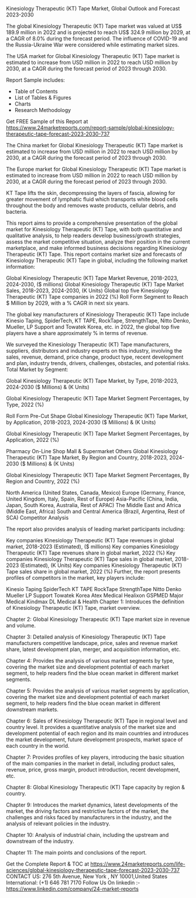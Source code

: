 Kinesiology Therapeutic (KT) Tape Market, Global Outlook and Forecast 2023-2030

The global Kinesiology Therapeutic (KT) Tape market was valued at US$ 189.9 million in 2022 and is projected to reach US$ 324.9 million by 2029, at a CAGR of 8.0% during the forecast period. The influence of COVID-19 and the Russia-Ukraine War were considered while estimating market sizes.

The USA market for Global Kinesiology Therapeutic (KT) Tape market is estimated to increase from USD million in 2022 to reach USD million by 2030, at a CAGR during the forecast period of 2023 through 2030.

Report Sample includes:
- Table of Contents
- List of Tables & Figures
- Charts
- Research Methodology

Get FREE Sample of this Report at https://www.24marketreports.com/report-sample/global-kinesiology-therapeutic-tape-forecast-2023-2030-737

The China market for Global Kinesiology Therapeutic (KT) Tape market is estimated to increase from USD million in 2022 to reach USD million by 2030, at a CAGR during the forecast period of 2023 through 2030.

The Europe market for Global Kinesiology Therapeutic (KT) Tape market is estimated to increase from USD million in 2022 to reach USD million by 2030, at a CAGR during the forecast period of 2023 through 2030.

KT Tape lifts the skin, decompressing the layers of fascia, allowing for greater movement of lymphatic fluid which transports white blood cells throughout the body and removes waste products, cellular debris, and bacteria.

This report aims to provide a comprehensive presentation of the global market for Kinesiology Therapeutic (KT) Tape, with both quantitative and qualitative analysis, to help readers develop business/growth strategies, assess the market competitive situation, analyze their position in the current marketplace, and make informed business decisions regarding Kinesiology Therapeutic (KT) Tape. This report contains market size and forecasts of Kinesiology Therapeutic (KT) Tape in global, including the following market information:

Global Kinesiology Therapeutic (KT) Tape Market Revenue, 2018-2023, 2024-2030, ($ millions)
Global Kinesiology Therapeutic (KT) Tape Market Sales, 2018-2023, 2024-2030, (K Units)
Global top five Kinesiology Therapeutic (KT) Tape companies in 2022 (%)
Roll Form Segment to Reach $ Million by 2029, with a % CAGR in next six years.

The global key manufacturers of Kinesiology Therapeutic (KT) Tape include Kinesio Taping, SpiderTech, KT TAPE, RockTape, StrengthTape, Nitto Denko, Mueller, LP Support and Towatek Korea, etc. in 2022, the global top five players have a share approximately % in terms of revenue.

We surveyed the Kinesiology Therapeutic (KT) Tape manufacturers, suppliers, distributors and industry experts on this industry, involving the sales, revenue, demand, price change, product type, recent development and plan, industry trends, drivers, challenges, obstacles, and potential risks. Total Market by Segment:

Global Kinesiology Therapeutic (KT) Tape Market, by Type, 2018-2023, 2024-2030 ($ Millions) & (K Units)

Global Kinesiology Therapeutic (KT) Tape Market Segment Percentages, by Type, 2022 (%)

Roll Form
Pre-Cut Shape
Global Kinesiology Therapeutic (KT) Tape Market, by Application, 2018-2023, 2024-2030 ($ Millions) & (K Units)

Global Kinesiology Therapeutic (KT) Tape Market Segment Percentages, by Application, 2022 (%)

Pharmacy
On-Line Shop
Mall & Supermarket
Others
Global Kinesiology Therapeutic (KT) Tape Market, By Region and Country, 2018-2023, 2024-2030 ($ Millions) & (K Units)

Global Kinesiology Therapeutic (KT) Tape Market Segment Percentages, By Region and Country, 2022 (%)

North America (United States, Canada, Mexico)
Europe (Germany, France, United Kingdom, Italy, Spain, Rest of Europe)
Asia-Pacific (China, India, Japan, South Korea, Australia, Rest of APAC)
The Middle East and Africa (Middle East, Africa)
South and Central America (Brazil, Argentina, Rest of SCA)
Competitor Analysis

The report also provides analysis of leading market participants including:

Key companies Kinesiology Therapeutic (KT) Tape revenues in global market, 2018-2023 (Estimated), ($ millions)
Key companies Kinesiology Therapeutic (KT) Tape revenues share in global market, 2022 (%)
Key companies Kinesiology Therapeutic (KT) Tape sales in global market, 2018-2023 (Estimated), (K Units)
Key companies Kinesiology Therapeutic (KT) Tape sales share in global market, 2022 (%)
Further, the report presents profiles of competitors in the market, key players include:

Kinesio Taping
SpiderTech
KT TAPE
RockTape
StrengthTape
Nitto Denko
Mueller
LP Support
Towatek Korea
Atex Medical
Healixon
GSPMED
Major Medical
Kindmax
DL Medical & Health
Chapter 1: Introduces the definition of Kinesiology Therapeutic (KT) Tape, market overview.

Chapter 2: Global Kinesiology Therapeutic (KT) Tape market size in revenue and volume.

Chapter 3: Detailed analysis of Kinesiology Therapeutic (KT) Tape manufacturers competitive landscape, price, sales and revenue market share, latest development plan, merger, and acquisition information, etc.

Chapter 4: Provides the analysis of various market segments by type, covering the market size and development potential of each market segment, to help readers find the blue ocean market in different market segments.

Chapter 5: Provides the analysis of various market segments by application, covering the market size and development potential of each market segment, to help readers find the blue ocean market in different downstream markets.

Chapter 6: Sales of Kinesiology Therapeutic (KT) Tape in regional level and country level. It provides a quantitative analysis of the market size and development potential of each region and its main countries and introduces the market development, future development prospects, market space of each country in the world.

Chapter 7: Provides profiles of key players, introducing the basic situation of the main companies in the market in detail, including product sales, revenue, price, gross margin, product introduction, recent development, etc.

Chapter 8: Global Kinesiology Therapeutic (KT) Tape capacity by region & country.

Chapter 9: Introduces the market dynamics, latest developments of the market, the driving factors and restrictive factors of the market, the challenges and risks faced by manufacturers in the industry, and the analysis of relevant policies in the industry.

Chapter 10: Analysis of industrial chain, including the upstream and downstream of the industry.

Chapter 11: The main points and conclusions of the report.

Get the Complete Report & TOC at https://www.24marketreports.com/life-sciences/global-kinesiology-therapeutic-tape-forecast-2023-2030-737
CONTACT US:
276 5th Avenue, New York , NY 10001,United States
International: (+1) 646 781 7170
Follow Us On linkedin :- https://www.linkedin.com/company/24-market-reports

